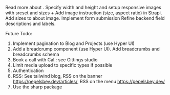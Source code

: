 Read more about <Image>. Specify width and height and setup responsive images with srcset and sizes + Add image instruction (size, aspect ratio) in Strapi. Add sizes to about image.
Implement form submission
Refine backend field descriptions and labels.

Future Todo:
1. Implement pagination to Blog and Projects (use Hyper UI)
2. Add a breadcrump component (use Hyper UI). Add breadcrumbs and breadcrumbs schema
3. Book a call with Cal.: see Gittings studio
4. Limit media upload to specific types if possible
5. Authentication
6. RSS: See tailwind blog, RSS on the banner https://pepelsbey.dev/articles/, RSS on the menu https://pepelsbey.dev/
7. Use the sharp package